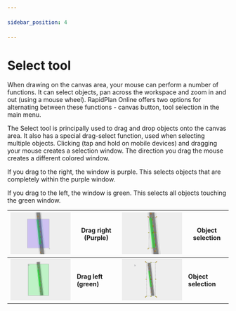 ```yaml
---

sidebar_position: 4

---
```

# Select tool

When drawing on the canvas area, your mouse can perform a number of functions. It can select objects, pan across the workspace and zoom in and out (using a mouse wheel). RapidPlan Online offers two options for alternating between these functions - canvas button, tool selection in the main menu. 

The Select tool is principally used to drag and drop objects onto the canvas area. It also has a special drag-select function, used when selecting multiple objects. Clicking (tap and hold on mobile devices) and dragging your mouse creates a selection window. The direction you drag the mouse creates a different colored window. 

If you drag to the right, the window is purple. This selects objects that are completely within the purple window. 

If you drag to the left, the window is green. This selects all objects touching the green window.

| ![Purple 1](./Assets/purple1.png) | Drag right (Purple)   | ![Purple 2](./Assets/purple2.png) | Object selection     |
| ------------------------------------ | --------------------- | ------------------------------------ | -------------------- |
| ![Green 1](./Assets/green1.png)  | **Drag left (green)** | ![Green 2](./Assets/green2.png)  | **Object selection** |

